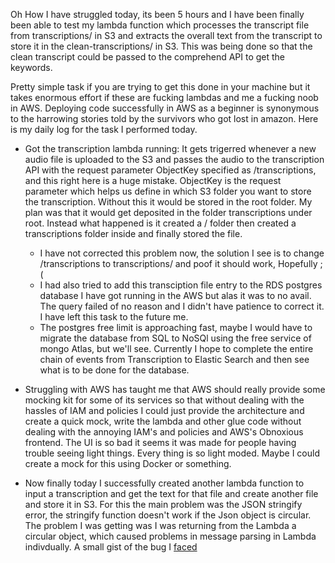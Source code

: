 Oh How I have struggled today, its been 5 hours and I have been finally been able to test my lambda function which processes the transcript file from transcriptions/ in S3 and extracts the overall text from the transcript to store it in the clean-transcriptions/ in S3. This was being done so that the clean transcript could be passed to the comprehend API to get the keywords.

Pretty simple task if you are trying to get this done in your machine but it takes enormous effort if these are fucking lambdas and me a fucking noob in AWS. Deploying code successfully in AWS as a beginner is synonymous to the harrowing stories told by the survivors who got lost in amazon. Here is my daily log for the task I performed today.

- Got the transcription lambda running: It gets trigerred whenever a new audio file is uploaded to the S3 and passes the audio to the   transcription API with the request parameter ObjectKey specified as /transcriptions, and this right here is a huge mistake. ObjectKey is the request parameter which helps us define in which S3 folder you want to store the transcription. Without this it would be stored in the root folder. My plan was that it would get deposited in the folder transcriptions under root. Instead what happened is it created a / folder then created a transcriptions folder inside and finally stored the file.
    -   I have not corrected this problem now, the solution I see is to change /transcriptions to transcriptions/ and poof it should work, Hopefully ; (
    - I had also tried to add this transciption file entry to the RDS postgres database I have got running in the AWS but alas it was to no avail. The query failed of no reason and I didn't have patience to correct it. I have left this task to the future me. 
    - The postgres free limit is approaching fast, maybe I would have to migrate the database from SQL to NoSQl using the free service of mongo Atlas, but we'll see. Currently I hope to complete the entire chain of events from Transcription to Elastic Search and then see what is to be done for the database. 

- Struggling with AWS has taught me that AWS should really provide some mocking kit for some of its services so that without dealing with the hassles of IAM and policies I could just provide the architecture and create a quick mock, write the lambda and other glue code without dealing with the annoying IAM's and policies and AWS's Obnoxious frontend. The UI is so bad it seems it was made for people having trouble seeing light things. Every thing is so light moded. Maybe I could create a mock for this using Docker or something. 

- Now finally today I successfully created another lambda function to input a transcription and get the text for that file and create another file and store it in S3. For this the main problem was the JSON stringify error, the stringify function doesn't work if the Json object is circular. The problem I was getting was I was returning from the Lambda a circular object, which caused problems in message parsing in Lambda indivdually. A small gist of the bug I [faced](https://dev.to/dvddpl/alone-against-a-bug-1hjo)
